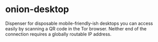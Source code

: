 onion-desktop
=============

Dispenser for disposable mobile-friendly-ish desktops you can access easily
by scanning a QR code in the Tor browser. Neither end of the connection
requires a globally routable IP address.


